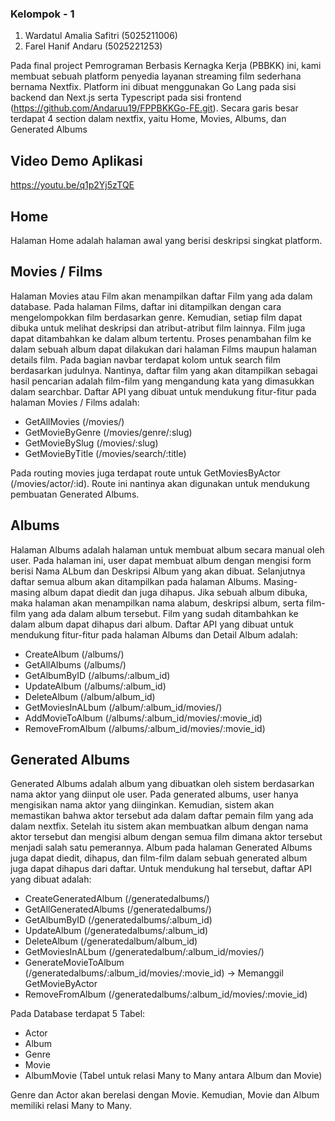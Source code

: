 ### Kelompok - 1
1. Wardatul Amalia Safitri (5025211006)
2. Farel Hanif Andaru (5025221253)

Pada final project Pemrograman Berbasis Kernagka Kerja (PBBKK) ini, kami membuat sebuah platform penyedia layanan streaming film sederhana bernama Nextfix. 
Platform ini dibuat menggunakan Go Lang pada sisi backend dan Next.js serta Typescript pada sisi frontend (https://github.com/Andaruu19/FPPBKKGo-FE.git).
Secara garis besar terdapat 4 section dalam nextfix, yaitu Home, Movies, Albums, dan Generated Albums

## Video Demo Aplikasi
https://youtu.be/q1p2Yj5zTQE

## Home
Halaman Home adalah halaman awal yang berisi deskripsi singkat platform.

## Movies / Films
Halaman Movies atau Film akan menampilkan daftar Film yang ada dalam database. Pada halaman Films, daftar ini ditampilkan dengan cara mengelompokkan film berdasarkan genre. 
Kemudian, setiap film dapat dibuka untuk melihat deskripsi dan atribut-atribut film lainnya. 
Film juga dapat ditambahkan ke dalam album tertentu. Proses penambahan film ke dalam sebuah album dapat dilakukan dari halaman Films maupun halaman details film.
Pada bagian navbar terdapat kolom untuk search film berdasarkan judulnya. Nantinya, daftar film yang akan ditampilkan sebagai hasil pencarian adalah film-film yang mengandung kata yang dimasukkan dalam searchbar.
Daftar API yang dibuat untuk mendukung fitur-fitur pada halaman Movies / Films adalah:
- GetAllMovies (/movies/)
- GetMovieByGenre (/movies/genre/:slug)
- GetMovieBySlug (/movies/:slug)
- GetMovieByTitle (/movies/search/:title)

Pada routing movies juga terdapat route untuk GetMoviesByActor (/movies/actor/:id). Route ini nantinya akan digunakan untuk mendukung pembuatan Generated Albums.

## Albums
Halaman Albums adalah halaman untuk membuat album secara manual oleh user. Pada halaman ini, user dapat membuat album dengan mengisi form berisi Nama ALbum dan Deskripsi Album yang akan dibuat.
Selanjutnya daftar semua album akan ditampilkan pada halaman Albums. Masing-masing album dapat diedit dan juga dihapus.
Jika sebuah album dibuka, maka halaman akan menampilkan nama alabum, deskripsi album, serta film-film yang ada dalam album tersebut.
Film yang sudah ditambahkan ke dalam album dapat dihapus dari album.
Daftar API yang dibuat untuk mendukung fitur-fitur pada halaman Albums dan Detail Album adalah:
- CreateAlbum (/albums/)
- GetAllAlbums (/albums/)
- GetAlbumByID (/albums/:album_id)
- UpdateAlbum (/albums/:album_id)
- DeleteAlbum (/album/album_id)
- GetMoviesInALbum (/album/:album_id/movies/)
- AddMovieToAlbum (/albums/:album_id/movies/:movie_id)
- RemoveFromAlbum (/albums/:album_id/movies/:movie_id)

## Generated Albums
Generated Albums adalah album yang dibuatkan oleh sistem berdasarkan nama aktor yang diinput ole user.
Pada generated albums, user hanya mengisikan nama aktor yang diinginkan. Kemudian, sistem akan memastikan bahwa aktor tersebut ada dalam daftar pemain film yang ada dalam nextfix.
Setelah itu sistem akan membuatkan album dengan nama aktor tersebut dan mengisi album dengan semua film dimana aktor tersebut menjadi salah satu pemerannya.
Album pada halaman Generated Albums juga dapat diedit, dihapus, dan film-film dalam sebuah generated album juga dapat dihapus dari daftar.
Untuk mendukung hal tersebut, daftar API yang dibuat adalah:
- CreateGeneratedAlbum (/generatedalbums/)
- GetAllGeneratedAlbums (/generatedalbums/)
- GetAlbumByID (/generatedalbums/:album_id)
- UpdateAlbum (/generatedalbums/:album_id)
- DeleteAlbum (/generatedalbum/album_id)
- GetMoviesInALbum (/generatedalbum/:album_id/movies/)
- GenerateMovieToAlbum (/generatedalbums/:album_id/movies/:movie_id) -> Memanggil GetMovieByActor
- RemoveFromAlbum (/generatedalbums/:album_id/movies/:movie_id)

Pada Database terdapat 5 Tabel:
- Actor
- Album
- Genre
- Movie
- AlbumMovie (Tabel untuk relasi Many to Many antara Album dan Movie)

Genre dan Actor akan berelasi dengan Movie. Kemudian, Movie dan Album memiliki relasi Many to Many.
